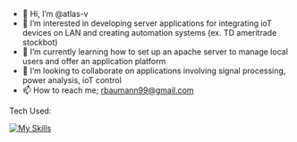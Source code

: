 - 👋 Hi, I’m @atlas-v
- 👀 I’m interested in developing server applications for integrating ioT devices on LAN and creating automation systems (ex. TD ameritrade stockbot)
- 🌱 I’m currently learning how to set up an apache server to manage local users and offer an application platform
- 💞️ I’m looking to collaborate on applications involving signal processing, power analysis, ioT control 
- 📫 How to reach me; rbaumann99@gmail.com

Tech Used:


[![My Skills](https://skillicons.dev/icons?i=html,js,css,nodejs,postgresql,react,python)](https://skillicons.dev)

